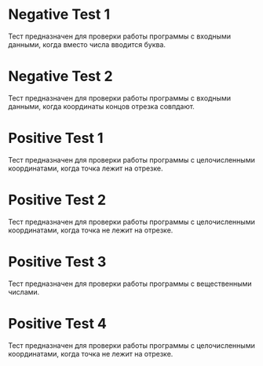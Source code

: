 # Negative Test 1
Тест предназначен для проверки работы программы с входными данными, когда вместо числа вводится буква.
# Negative Test 2
Тест предназначен для проверки работы программы с входными данными, когда координаты концов отрезка совпдают.
# Positive Test 1
Тест предназначен для проверки работы программы с целочисленными координатами, когда точка лежит на отрезке.
# Positive Test 2
Тест предназначен для проверки работы программы с целочисленными координатами, когда точка не лежит на отрезке.
# Positive Test 3
Тест предназначен для проверки работы программы с вещественными числами.
# Positive Test 4
Тест предназначен для проверки работы программы с целочисленными координатами, когда точка не лежит на отрезке.